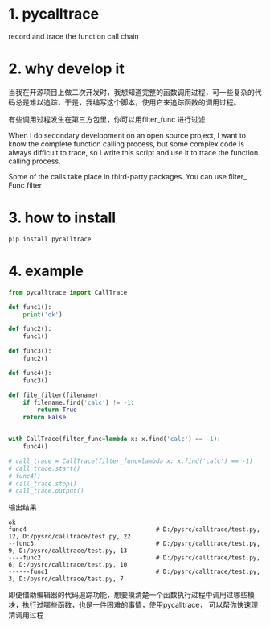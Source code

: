 # 1. pycalltrace
record and trace the function call chain

# 2. why develop it

当我在开源项目上做二次开发时，我想知道完整的函数调用过程，可一些复杂的代码总是难以追踪，于是，我编写这个脚本，使用它来追踪函数的调用过程。

有些调用过程发生在第三方包里，你可以用filter_func 进行过滤

When I do secondary development on an open source project, I want to know the complete function calling process, but some complex code is always difficult to trace, so I write this script and use it to trace the function calling process.

Some of the calls take place in third-party packages. You can use filter_ Func filter

# 3. how to install
```shell script
pip install pycalltrace
```

# 4. example

```python
from pycalltrace import CallTrace

def func1():
    print('ok')

def func2():
    func1()

def func3():
    func2()

def func4():
    func3()

def file_filter(filename):
    if filename.find('calc') != -1:
        return True
    return False


with CallTrace(filter_func=lambda x: x.find('calc') == -1):
    func4()

# call_trace = CallTrace(filter_func=lambda x: x.find('calc') == -1)
# call_trace.start()
# func4()
# call_trace.stop()
# call_trace.output()
```

输出结果
```
ok
func4                                    # D:/pysrc/calltrace/test.py, 12, D:/pysrc/calltrace/test.py, 22
--func3                                  # D:/pysrc/calltrace/test.py, 9, D:/pysrc/calltrace/test.py, 13
----func2                                # D:/pysrc/calltrace/test.py, 6, D:/pysrc/calltrace/test.py, 10
------func1                              # D:/pysrc/calltrace/test.py, 3, D:/pysrc/calltrace/test.py, 7
```

即便借助编辑器的代码追踪功能，想要摸清楚一个函数执行过程中调用过哪些模块，执行过哪些函数，也是一件困难的事情，使用pycalltrace，
可以帮你快速理清调用过程
